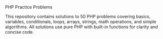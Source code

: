 PHP Practice Problems

This repository contains solutions to 50 PHP problems covering basics, variables, conditionals, loops, arrays, strings, math operations,
and simple algorithms. All solutions use pure PHP with built-in functions for clarity and concise code.
